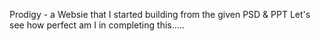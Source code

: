Prodigy - a Websie that I started building from the given PSD & PPT
Let's see how perfect am I in completing this.....
